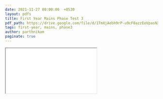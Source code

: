 ```yaml
---
date: 2021-11-27 00:00:00  +0530
layout: pdfs
title: First Year Mains Phase Test 3
pdf_path: https://drive.google.com/file/d/1TmXjAebh9rP-u9cF8azzEoVpasNX3oU2/preview?usp=drive_link
tags: first-year, mains, phase3
author: parthnikam
paginate: true
---
```


<iframe class="embed-pdf" src="{{ page.pdf_path }}#toolbar=0" seamless="seamless" scrolling="no" style="overflow:hidden"></iframe>
